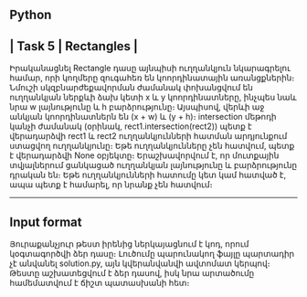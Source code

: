 Python
-------
| Task 5 | Rectangles |
---------

Իրականացնել Rectangle դասը այնպիսի ուղղանկյուն նկարագրելու համար, որի կողմերը զուգահեռ են կոորդինատային առանցքներին։
Նմուշի սկզբնարժեքավորման ժամանակ փոխանցվում են ուղղանկյան ներքևի ձախ կետի x և y կոորդինատները, ինչպես նաև նրա w լայնությունը և h բարձրությունը։ Այսպիսով, վերևի աջ անկյան կոորդինատներն են (x + w) և (y + h)։
intersection մեթոդի կանչի ժամանակ (օրինակ, rect1.intersection(rect2)) պետք է վերադարձվի rect1 և rect2 ուղղանկյունների հատման արդյունքում ստացվող ուղղանկյունը։ Եթե ուղղանկյունները չեն հատվում, պետք է վերադարձվի None օբյեկտը։
Երաշխավորվում է, որ մուտքային տվյալներում ցանկացած ուղղանկյան լայնությունը և բարձրությունը
դրական են։
Եթե ուղղանկյունների հատումը կետ կամ հատված է, ապա պետք է համարել, որ նրանք չեն հատվում։

-------------
Input format
----------------

Յուրաքանչյուր թեստ իրենից ներկայացնում է կոդ, որում կօգտագործվի ձեր դասը։
Լուծումը պարունակող ֆայլը պարտադիր չէ անվանել solution.py, այն կվերանվանվի ավտոմատ կերպով։
Թեստը աշխատեցվում է ձեր դասով, իսկ նրա արտածումը համեմատվում է ճիշտ պատասխանի հետ։
